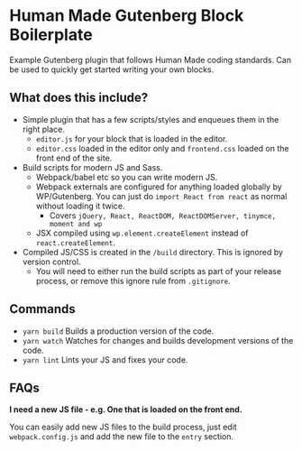 Human Made Gutenberg Block Boilerplate
======================================

Example Gutenberg plugin that follows Human Made coding standards. Can be used to quickly get started writing your own blocks.

## What does this include?

* Simple plugin that has a few scripts/styles and enqueues them in the right place.
  * `editor.js` for your block that is loaded in the editor.
  * `editor.css` loaded in the editor only and `frontend.css` loaded on the front end of the site.
* Build scripts for modern JS and Sass.
  * Webpack/babel etc so you can write modern JS.
  * Webpack externals are configured for anything loaded globally by WP/Gutenberg. You can just do `import React from react` as normal without loading it twice.
    * Covers `jQuery, React, ReactDOM, ReactDOMServer, tinymce, moment and wp`
  * JSX compiled using `wp.element.createElement` instead of `react.createElement`.
* Compiled JS/CSS is created in the `/build` directory. This is ignored by version control.
  * You will need to either run the build scripts as part of your release process, or remove this ignore rule from `.gitignore`.

## Commands

* `yarn build` Builds a production version of the code.
* `yarn watch` Watches for changes and builds development versions of the code.
* `yarn lint` Lints your JS and fixes your code.

## FAQs

**I need a new JS file - e.g. One that is loaded on the front end.**

You can easily add new JS files to the build process, just edit `webpack.config.js` and add the new file to the `entry` section.
